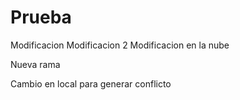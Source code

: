 # Prueba
Modificacion
Modificacion 2
Modificacion en la nube

Nueva rama

Cambio en local para generar conflicto